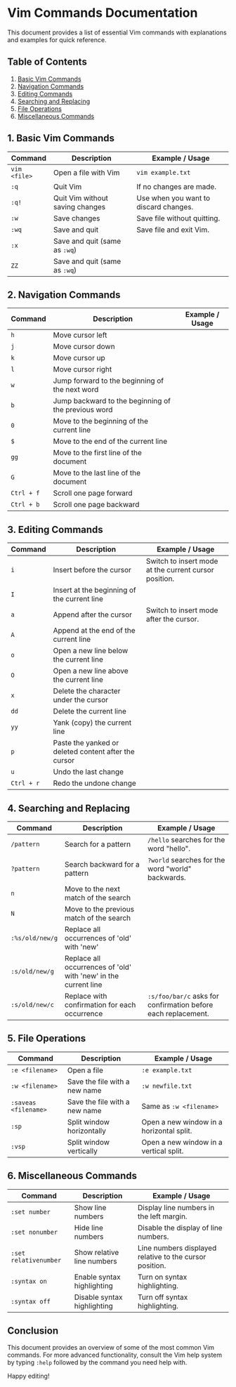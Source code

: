 # Vim Commands Documentation

This document provides a list of essential Vim commands with explanations and examples for quick reference.

## Table of Contents
1. [Basic Vim Commands](#basic-vim-commands)
2. [Navigation Commands](#navigation-commands)
3. [Editing Commands](#editing-commands)
4. [Searching and Replacing](#searching-and-replacing)
5. [File Operations](#file-operations)
6. [Miscellaneous Commands](#miscellaneous-commands)

## 1. Basic Vim Commands
| Command         | Description                               | Example / Usage                              |
|-----------------|-------------------------------------------|----------------------------------------------|
| `vim <file>`    | Open a file with Vim                      | `vim example.txt`                            |
| `:q`            | Quit Vim                                  | If no changes are made.                      |
| `:q!`           | Quit Vim without saving changes           | Use when you want to discard changes.        |
| `:w`            | Save changes                              | Save file without quitting.                  |
| `:wq`           | Save and quit                             | Save file and exit Vim.                      |
| `:x`            | Save and quit (same as `:wq`)              |                                              |
| `ZZ`            | Save and quit (same as `:wq`)              |                                              |

## 2. Navigation Commands
| Command         | Description                               | Example / Usage                              |
|-----------------|-------------------------------------------|----------------------------------------------|
| `h`             | Move cursor left                          |                                              |
| `j`             | Move cursor down                          |                                              |
| `k`             | Move cursor up                            |                                              |
| `l`             | Move cursor right                         |                                              |
| `w`             | Jump forward to the beginning of the next word |                                          |
| `b`             | Jump backward to the beginning of the previous word |                                     |
| `0`             | Move to the beginning of the current line  |                                              |
| `$`             | Move to the end of the current line        |                                              |
| `gg`            | Move to the first line of the document     |                                              |
| `G`             | Move to the last line of the document      |                                              |
| `Ctrl + f`      | Scroll one page forward                    |                                              |
| `Ctrl + b`      | Scroll one page backward                   |                                              |

## 3. Editing Commands
| Command         | Description                               | Example / Usage                              |
|-----------------|-------------------------------------------|----------------------------------------------|
| `i`             | Insert before the cursor                  | Switch to insert mode at the current cursor position. |
| `I`             | Insert at the beginning of the current line |                                          |
| `a`             | Append after the cursor                    | Switch to insert mode after the cursor.       |
| `A`             | Append at the end of the current line      |                                          |
| `o`             | Open a new line below the current line     |                                          |
| `O`             | Open a new line above the current line     |                                          |
| `x`             | Delete the character under the cursor     |                                          |
| `dd`            | Delete the current line                   |                                          |
| `yy`            | Yank (copy) the current line              |                                          |
| `p`             | Paste the yanked or deleted content after the cursor |                                    |
| `u`             | Undo the last change                      |                                          |
| `Ctrl + r`      | Redo the undone change                    |                                          |

## 4. Searching and Replacing
| Command         | Description                               | Example / Usage                              |
|-----------------|-------------------------------------------|----------------------------------------------|
| `/pattern`      | Search for a pattern                      | `/hello` searches for the word "hello".      |
| `?pattern`      | Search backward for a pattern             | `?world` searches for the word "world" backwards. |
| `n`             | Move to the next match of the search      |                                              |
| `N`             | Move to the previous match of the search  |                                              |
| `:%s/old/new/g` | Replace all occurrences of 'old' with 'new' |                                           |
| `:s/old/new/g`  | Replace all occurrences of 'old' with 'new' in the current line |                        |
| `:s/old/new/c`  | Replace with confirmation for each occurrence | `:s/foo/bar/c` asks for confirmation before each replacement. |

## 5. File Operations
| Command         | Description                               | Example / Usage                              |
|-----------------|-------------------------------------------|----------------------------------------------|
| `:e <filename>` | Open a file                              | `:e example.txt`                             |
| `:w <filename>` | Save the file with a new name             | `:w newfile.txt`                             |
| `:saveas <filename>` | Save the file with a new name        | Same as `:w <filename>`                      |
| `:sp`           | Split window horizontally                 | Open a new window in a horizontal split.     |
| `:vsp`          | Split window vertically                   | Open a new window in a vertical split.       |

## 6. Miscellaneous Commands
| Command         | Description                               | Example / Usage                              |
|-----------------|-------------------------------------------|----------------------------------------------|
| `:set number`   | Show line numbers                         | Display line numbers in the left margin.     |
| `:set nonumber` | Hide line numbers                         | Disable the display of line numbers.         |
| `:set relativenumber` | Show relative line numbers          | Line numbers displayed relative to the cursor position. |
| `:syntax on`    | Enable syntax highlighting                | Turn on syntax highlighting.                 |
| `:syntax off`   | Disable syntax highlighting               | Turn off syntax highlighting.                |

## Conclusion
This document provides an overview of some of the most common Vim commands. For more advanced functionality, consult the Vim help system by typing `:help` followed by the command you need help with.

Happy editing!

